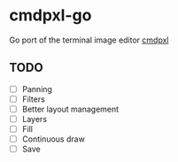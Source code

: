 # cmdpxl-go

Go port of the terminal image editor [cmdpxl](https://github.com/knosmos/cmdpxl)

## TODO

* [ ] Panning
* [ ] Filters
* [ ] Better layout management
* [ ] Layers
* [ ] Fill
* [ ] Continuous draw
* [ ] Save
